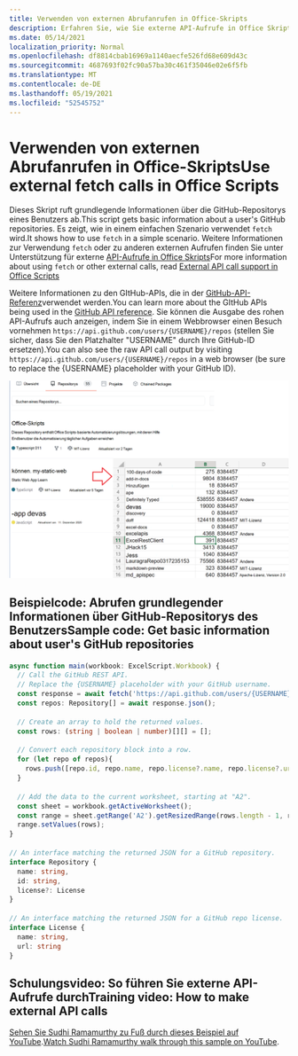 ```yaml
---
title: Verwenden von externen Abrufanrufen in Office-Skripts
description: Erfahren Sie, wie Sie externe API-Aufrufe in Office Skripts tätigen.
ms.date: 05/14/2021
localization_priority: Normal
ms.openlocfilehash: df8814cbab16969a1140aecfe526fd68e609d43c
ms.sourcegitcommit: 4687693f02fc90a57ba30c461f35046e02e6f5fb
ms.translationtype: MT
ms.contentlocale: de-DE
ms.lasthandoff: 05/19/2021
ms.locfileid: "52545752"
---
```

# <a name="use-external-fetch-calls-in-office-scripts"></a><span data-ttu-id="66f75-103">Verwenden von externen Abrufanrufen in Office-Skripts</span><span class="sxs-lookup"><span data-stu-id="66f75-103">Use external fetch calls in Office Scripts</span></span>

<span data-ttu-id="66f75-104">Dieses Skript ruft grundlegende Informationen über die GitHub-Repositorys eines Benutzers ab.</span><span class="sxs-lookup"><span data-stu-id="66f75-104">This script gets basic information about a user's GitHub repositories.</span></span> <span data-ttu-id="66f75-105">Es zeigt, wie in einem einfachen Szenario verwendet `fetch` wird.</span><span class="sxs-lookup"><span data-stu-id="66f75-105">It shows how to use `fetch` in a simple scenario.</span></span> <span data-ttu-id="66f75-106">Weitere Informationen zur Verwendung `fetch` oder zu anderen externen Aufrufen finden Sie unter Unterstützung für externe [API-Aufrufe in Office Skripts](../../develop/external-calls.md)</span><span class="sxs-lookup"><span data-stu-id="66f75-106">For more information about using `fetch` or other external calls, read [External API call support in Office Scripts](../../develop/external-calls.md)</span></span>

<span data-ttu-id="66f75-107">Weitere Informationen zu den GItHub-APIs, die in der [GitHub-API-Referenz](https://docs.github.com/rest/reference/repos#list-repositories-for-a-user)verwendet werden.</span><span class="sxs-lookup"><span data-stu-id="66f75-107">You can learn more about the GItHub APIs being used in the [GitHub API reference](https://docs.github.com/rest/reference/repos#list-repositories-for-a-user).</span></span> <span data-ttu-id="66f75-108">Sie können die Ausgabe des rohen API-Aufrufs auch anzeigen, indem Sie in einem Webbrowser einen Besuch vornehmen `https://api.github.com/users/{USERNAME}/repos` (stellen Sie sicher, dass Sie den Platzhalter "USERNAME" durch Ihre GitHub-ID ersetzen).</span><span class="sxs-lookup"><span data-stu-id="66f75-108">You can also see the raw API call output by visiting `https://api.github.com/users/{USERNAME}/repos` in a web browser (be sure to replace the {USERNAME} placeholder with your GitHub ID).</span></span>

![Abrufen von Repository-Infobeispiel](../../images/git.png)

## <a name="sample-code-get-basic-information-about-users-github-repositories"></a><span data-ttu-id="66f75-110">Beispielcode: Abrufen grundlegender Informationen über GitHub-Repositorys des Benutzers</span><span class="sxs-lookup"><span data-stu-id="66f75-110">Sample code: Get basic information about user's GitHub repositories</span></span>

```TypeScript
async function main(workbook: ExcelScript.Workbook) {
  // Call the GitHub REST API.
  // Replace the {USERNAME} placeholder with your GitHub username.
  const response = await fetch('https://api.github.com/users/{USERNAME}/repos');
  const repos: Repository[] = await response.json();
  
  // Create an array to hold the returned values.
  const rows: (string | boolean | number)[][] = [];

  // Convert each repository block into a row.
  for (let repo of repos){ 
    rows.push([repo.id, repo.name, repo.license?.name, repo.license?.url])
  }

  // Add the data to the current worksheet, starting at "A2".
  const sheet = workbook.getActiveWorksheet();
  const range = sheet.getRange('A2').getResizedRange(rows.length - 1, rows[0].length - 1);
  range.setValues(rows);
}

// An interface matching the returned JSON for a GitHub repository.
interface Repository {
  name: string,
  id: string,
  license?: License 
}

// An interface matching the returned JSON for a GitHub repo license.
interface License {
  name: string,
  url: string
}
```

## <a name="training-video-how-to-make-external-api-calls"></a><span data-ttu-id="66f75-111">Schulungsvideo: So führen Sie externe API-Aufrufe durch</span><span class="sxs-lookup"><span data-stu-id="66f75-111">Training video: How to make external API calls</span></span>

<span data-ttu-id="66f75-112">[Sehen Sie Sudhi Ramamurthy zu Fuß durch dieses Beispiel auf YouTube](https://youtu.be/fulP29J418E).</span><span class="sxs-lookup"><span data-stu-id="66f75-112">[Watch Sudhi Ramamurthy walk through this sample on YouTube](https://youtu.be/fulP29J418E).</span></span>
